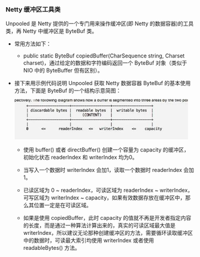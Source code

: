 ### Netty 缓冲区工具类

Unpooled 是 Netty 提供的一个专门用来操作缓冲区(即 Netty 的数据容器)的工具类，再 Netty 中缓冲区是 ByteBuf 类。

* 常用方法如下：

  * public static ByteBuf copiedBuffer(CharSequence string, Charset charset)，通过给定的数据和字符编码返回一个 ByteBuf 对象（类似于 NIO 中的 ByteBuffer 但有区别）。

* 接下来用示例代码说明 Unpooled 获取 Netty 数据容器 ByteBuf 的基本使用方法，下面是 ByteBuf 的一个结构示意简图：

  ![img.png](assets/img.png)

  * 使用 buffer() 或者 directBuffer() 创建一个容量为 capacity 的缓冲区，初始化状态 readerIndex 和 writerIndex 均为0。

  * 当写入一个数据时 writerIndex 会加1，读取一个数据时 readerIndex 会加1。

  * 已读区域为 0 ~ readerIndex，可读区域为 readerIndex ~ writerIndex，可写区域为 writerIndex ~ capacity，如果有效数据存放在缓冲区中，那么其位置一定是在可读区域。

  * 如果是使用 copiedBuffer，此时 capacity 的值就不再是开发者指定内容的长度，而是通过一种算法计算出来的，真实的可读区域最大值是 writerIndex，所以建议无论那种创建缓冲区的方法，需要循环读取缓冲区中的数据时，可读最大索引均使用 writerIndex 或者使用 readableBytes() 方法。